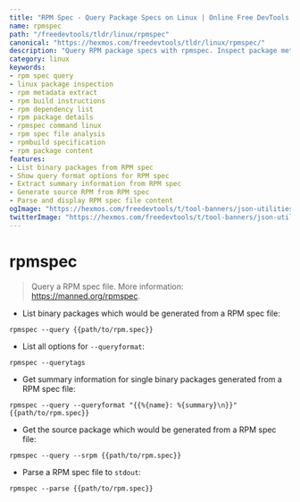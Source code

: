 ```yaml
---
title: "RPM Spec - Query Package Specs on Linux | Online Free DevTools by Hexmos"
name: rpmspec
path: "/freedevtools/tldr/linux/rpmspec"
canonical: "https://hexmos.com/freedevtools/tldr/linux/rpmspec/"
description: "Query RPM package specs with rpmspec. Inspect package metadata, list dependencies and extract build instructions. Free online tool, no registration required."
category: linux
keywords:
- rpm spec query
- linux package inspection
- rpm metadata extract
- rpm build instructions
- rpm dependency list
- rpm package details
- rpmspec command linux
- rpm spec file analysis
- rpmbuild specification
- rpm package content
features:
- List binary packages from RPM spec
- Show query format options for RPM spec
- Extract summary information from RPM spec
- Generate source RPM from RPM spec
- Parse and display RPM spec file content
ogImage: "https://hexmos.com/freedevtools/t/tool-banners/json-utilities-banner.png"
twitterImage: "https://hexmos.com/freedevtools/t/tool-banners/json-utilities-banner.png"
---
```


# rpmspec

> Query a RPM spec file.
> More information: <https://manned.org/rpmspec>.

- List binary packages which would be generated from a RPM spec file:

`rpmspec --query {{path/to/rpm.spec}}`

- List all options for `--queryformat`:

`rpmspec --querytags`

- Get summary information for single binary packages generated from a RPM spec file:

`rpmspec --query --queryformat "{{%{name}: %{summary}\n}}" {{path/to/rpm.spec}}`

- Get the source package which would be generated from a RPM spec file:

`rpmspec --query --srpm {{path/to/rpm.spec}}`

- Parse a RPM spec file to `stdout`:

`rpmspec --parse {{path/to/rpm.spec}}`

